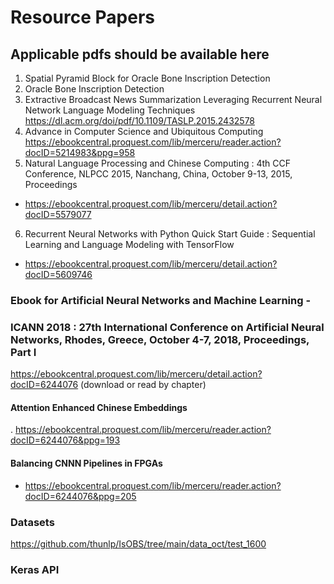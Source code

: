 # Resource Papers
## Applicable pdfs should be available here

1. Spatial Pyramid Block for Oracle Bone Inscription
Detection
2. Oracle Bone Inscription Detection
3. Extractive Broadcast News Summarization Leveraging Recurrent Neural Network Language Modeling Techniques
    https://dl.acm.org/doi/pdf/10.1109/TASLP.2015.2432578
4. Advance in Computer Science and Ubiquitous Computing
   https://ebookcentral.proquest.com/lib/merceru/reader.action?docID=5214983&ppg=958
5. Natural Language Processing and Chinese Computing : 4th CCF Conference, NLPCC 2015, Nanchang, China, October 9-13, 2015, Proceedings
- https://ebookcentral.proquest.com/lib/merceru/detail.action?docID=5579077

6. Recurrent Neural Networks with Python Quick Start Guide : Sequential Learning and Language Modeling with TensorFlow
- https://ebookcentral.proquest.com/lib/merceru/detail.action?docID=5609746

### Ebook for Artificial Neural Networks and Machine Learning - 
### ICANN 2018 : 27th International Conference on Artificial Neural Networks, Rhodes, Greece, October 4-7, 2018, Proceedings, Part I
https://ebookcentral.proquest.com/lib/merceru/detail.action?docID=6244076
(download or read by chapter)
#### Attention Enhanced Chinese Embeddings
. https://ebookcentral.proquest.com/lib/merceru/reader.action?docID=6244076&ppg=193
#### Balancing CNNN Pipelines in FPGAs
- https://ebookcentral.proquest.com/lib/merceru/reader.action?docID=6244076&ppg=205


### Datasets
https://github.com/thunlp/IsOBS/tree/main/data_oct/test_1600

### Keras API

